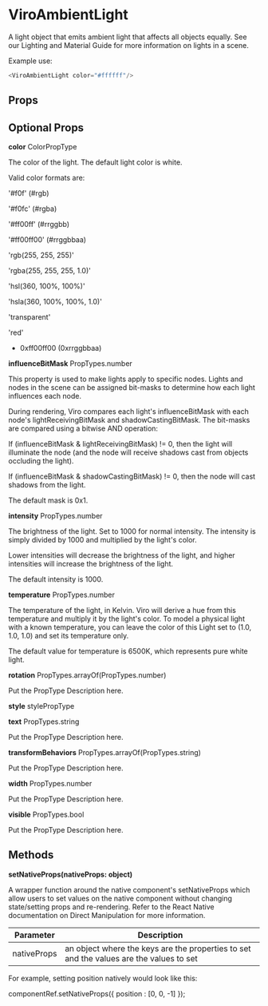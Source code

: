 # ViroAmbientLight

A light object that emits ambient light that affects all objects equally. See our Lighting and Material Guide for more information on lights in a scene.

Example use:

```JavaScript
<ViroAmbientLight color="#ffffff"/>
```

## Props

## Optional Props

**color**	ColorPropType

The color of the light. The default light color is white.

Valid color formats are:

'#f0f' (#rgb)

'#f0fc' (#rgba)

'#ff00ff' (#rrggbb)

'#ff00ff00' (#rrggbbaa)

'rgb(255, 255, 255)'

'rgba(255, 255, 255, 1.0)'

'hsl(360, 100%, 100%)'

'hsla(360, 100%, 100%, 1.0)'

'transparent'

'red'

* 0xff00ff00 (0xrrggbbaa)

**influenceBitMask**	PropTypes.number

This property is used to make lights apply to specific nodes. Lights and nodes in the scene can be assigned bit-masks to determine how each light influences each node.

During rendering, Viro compares each light's influenceBitMask with each node's lightReceivingBitMask and shadowCastingBitMask. The bit-masks are compared using a bitwise AND operation:

If (influenceBitMask & lightReceivingBitMask) != 0, then the light will illuminate the node (and the node will receive shadows cast from objects occluding the light).

If (influenceBitMask & shadowCastingBitMask) != 0, then the node will cast shadows from the light.

The default mask is 0x1.

**intensity**	PropTypes.number

The brightness of the light. Set to 1000 for normal intensity. The intensity is simply divided by 1000 and multiplied by the light's color.

Lower intensities will decrease the brightness of the light, and higher intensities will increase the brightness of the light.

The default intensity is 1000.

**temperature**	PropTypes.number

The temperature of the light, in Kelvin. Viro will derive a hue from this temperature and multiply it by the light's color. To model a physical light with a known temperature, you can leave the color of this Light set to (1.0, 1.0, 1.0) and set its temperature only.

The default value for temperature is 6500K, which represents pure white light.

**rotation**	PropTypes.arrayOf(PropTypes.number)

Put the PropType Description here.

**style**	stylePropType

**text**	PropTypes.string

Put the PropType Description here.

**transformBehaviors**	PropTypes.arrayOf(PropTypes.string)

Put the PropType Description here.

**width**	PropTypes.number

Put the PropType Description here.

**visible**	PropTypes.bool

Put the PropType Description here.

## Methods

**setNativeProps(nativeProps: object)**

A wrapper function around the native component's setNativeProps which allow users to set values on the native component without changing state/setting props and re-rendering. Refer to the React Native documentation on Direct Manipulation for more information.

|Parameter|Description|
|---|---|
|nativeProps | an object where the keys are the properties to set and the values are the values to set |

For example, setting position natively would look like this:

componentRef.setNativeProps({ position : [0, 0, -1] });